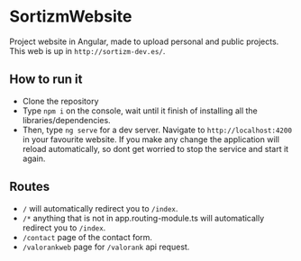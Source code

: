 # SortizmWebsite

Project website in Angular, made to upload personal and public projects.
This web is up in `http://sortizm-dev.es/`.

## How to run it

- Clone the repository
- Type `npm i` on the console, wait until it finish of installing all the libraries/dependencies.
- Then, type `ng serve` for a dev server. Navigate to `http://localhost:4200` in your favourite website. If you make any change the application will reload automatically, so dont get worried to stop the service and start it again.

## Routes

- `/` will automatically redirect you to `/index`.
- `/*` anything that is not in app.routing-module.ts will automatically redirect you to `/index`.
- `/contact` page of the contact form.
- `/valorankweb` page for `/valorank` api request.
